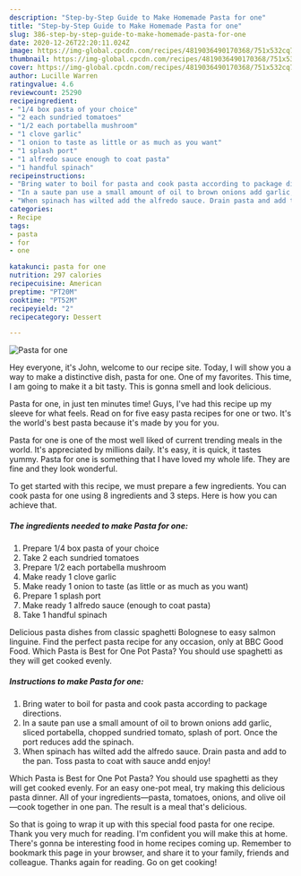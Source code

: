 ```yaml
---
description: "Step-by-Step Guide to Make Homemade Pasta for one"
title: "Step-by-Step Guide to Make Homemade Pasta for one"
slug: 386-step-by-step-guide-to-make-homemade-pasta-for-one
date: 2020-12-26T22:20:11.024Z
image: https://img-global.cpcdn.com/recipes/4819036490170368/751x532cq70/pasta-for-one-recipe-main-photo.jpg
thumbnail: https://img-global.cpcdn.com/recipes/4819036490170368/751x532cq70/pasta-for-one-recipe-main-photo.jpg
cover: https://img-global.cpcdn.com/recipes/4819036490170368/751x532cq70/pasta-for-one-recipe-main-photo.jpg
author: Lucille Warren
ratingvalue: 4.6
reviewcount: 25290
recipeingredient:
- "1/4 box pasta of your choice"
- "2 each sundried tomatoes"
- "1/2 each portabella mushroom"
- "1 clove garlic"
- "1 onion to taste as little or as much as you want"
- "1 splash port"
- "1 alfredo sauce enough to coat pasta"
- "1 handful spinach"
recipeinstructions:
- "Bring water to boil for pasta and cook pasta according to package directions."
- "In a saute pan use a small amount of oil to brown onions add garlic, sliced portabella, chopped sundried tomato, splash of port. Once the port reduces add the spinach."
- "When spinach has wilted add the alfredo sauce. Drain pasta and add to the pan. Toss pasta to coat with sauce andd enjoy!"
categories:
- Recipe
tags:
- pasta
- for
- one

katakunci: pasta for one 
nutrition: 297 calories
recipecuisine: American
preptime: "PT20M"
cooktime: "PT52M"
recipeyield: "2"
recipecategory: Dessert

---
```



![Pasta for one](https://img-global.cpcdn.com/recipes/4819036490170368/751x532cq70/pasta-for-one-recipe-main-photo.jpg)

Hey everyone, it's John, welcome to our recipe site. Today, I will show you a way to make a distinctive dish, pasta for one. One of my favorites. This time, I am going to make it a bit tasty. This is gonna smell and look delicious.

Pasta for one, in just ten minutes time! Guys, I&#39;ve had this recipe up my sleeve for what feels. Read on for five easy pasta recipes for one or two. It&#39;s the world&#39;s best pasta because it&#39;s made by you for you.

Pasta for one is one of the most well liked of current trending meals in the world. It's appreciated by millions daily. It's easy, it is quick, it tastes yummy. Pasta for one is something that I have loved my whole life. They are fine and they look wonderful.


To get started with this recipe, we must prepare a few ingredients. You can cook pasta for one using 8 ingredients and 3 steps. Here is how you can achieve that.

<!--inarticleads1-->

##### The ingredients needed to make Pasta for one:

1. Prepare 1/4 box pasta of your choice
1. Take 2 each sundried tomatoes
1. Prepare 1/2 each portabella mushroom
1. Make ready 1 clove garlic
1. Make ready 1 onion to taste (as little or as much as you want)
1. Prepare 1 splash port
1. Make ready 1 alfredo sauce (enough to coat pasta)
1. Take 1 handful spinach


Delicious pasta dishes from classic spaghetti Bolognese to easy salmon linguine. Find the perfect pasta recipe for any occasion, only at BBC Good Food. Which Pasta is Best for One Pot Pasta? You should use spaghetti as they will get cooked evenly. 

<!--inarticleads2-->

##### Instructions to make Pasta for one:

1. Bring water to boil for pasta and cook pasta according to package directions.
1. In a saute pan use a small amount of oil to brown onions add garlic, sliced portabella, chopped sundried tomato, splash of port. Once the port reduces add the spinach.
1. When spinach has wilted add the alfredo sauce. Drain pasta and add to the pan. Toss pasta to coat with sauce andd enjoy!


Which Pasta is Best for One Pot Pasta? You should use spaghetti as they will get cooked evenly. For an easy one-pot meal, try making this delicious pasta dinner. All of your ingredients—pasta, tomatoes, onions, and olive oil—cook together in one pan. The result is a meal that&#39;s delicious. 

So that is going to wrap it up with this special food pasta for one recipe. Thank you very much for reading. I'm confident you will make this at home. There's gonna be interesting food in home recipes coming up. Remember to bookmark this page in your browser, and share it to your family, friends and colleague. Thanks again for reading. Go on get cooking!
